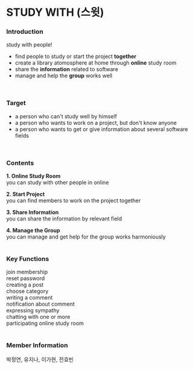 # **STUDY WITH (스윗)**

### Introduction
study with people!
- find people to study or start the project **together**
- create a library atomosphere at home through **online** study room
- share the **information** related to software
- manage and help the **group** works well
<br>

### Target
- a person who can't study well by himself
- a person who wants to work on a project, but don't know anyone
- a person who wants to get or give information about several software fields
<br> 

### Contents
**1. Online Study Room**<br>
you can study with other people in online

**2. Start Project**<br>
you can find members to work on the project together

**3. Share Information**<br>
you can share the information by relevant field

**4. Manage the Group**<br>
you can manage and get help for the group works harmoniously
<br><br>

### Key Functions
join membership<br>
reset password<br>
creating a post<br>
choose category<br>
writing a comment<br>
notification about comment<br>
expressing sympathy<br>
chatting with one or more<br>
participating online study room<br><br>

### Member Information
박정연, 유지나, 이가현, 전효빈
